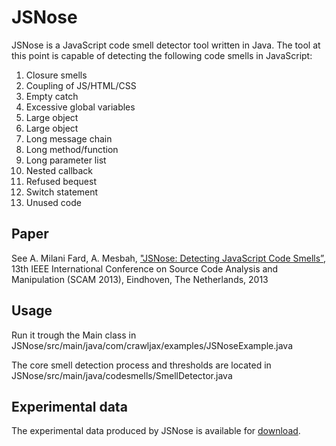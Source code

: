 JSNose
======

JSNose is a JavaScript code smell detector tool written in Java. The tool at this point is capable of detecting the following code smells in JavaScript:

1. Closure smells
2. Coupling of JS/HTML/CSS
3. Empty catch
4. Excessive global variables
5. Large object
6. Large object
7. Long message chain
8. Long method/function
9. Long parameter list
10. Nested callback
11. Refused bequest
12. Switch statement
13. Unused code

Paper
-----
See A. Milani Fard, A. Mesbah, ["JSNose: Detecting JavaScript Code Smells”](http://www.ece.ubc.ca/~aminmf/SCAM2013.pdf), 13th IEEE International Conference on Source Code Analysis and Manipulation (SCAM 2013), Eindhoven, The Netherlands, 2013

Usage
-----------------

Run it trough the Main class in JSNose/src/main/java/com/crawljax/examples/JSNoseExample.java

The core smell detection process and thresholds are located in JSNose/src/main/java/codesmells/SmellDetector.java


Experimental data
-----------------
The experimental data produced by JSNose is available for [download](hhttp://www.ece.ubc.ca/~aminmf/jsnose_results.zip).

